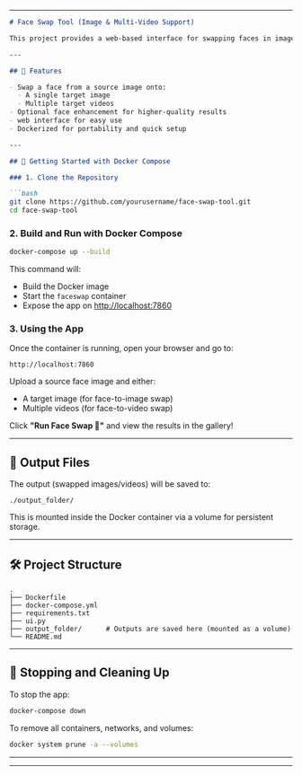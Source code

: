 
---

```markdown
# Face Swap Tool (Image & Multi-Video Support)

This project provides a web-based interface for swapping faces in images and videos. It uses a custom face-swapping model and supports both image-to-image and image-to-multi-video modes. The app is fully containerized with Docker Compose for easy setup.

---

## 🚀 Features

- Swap a face from a source image onto:
  - A single target image
  - Multiple target videos
- Optional face enhancement for higher-quality results
- web interface for easy use
- Dockerized for portability and quick setup

---

## 🐳 Getting Started with Docker Compose

### 1. Clone the Repository

```bash
git clone https://github.com/yourusername/face-swap-tool.git
cd face-swap-tool
```

### 2. Build and Run with Docker Compose

```bash
docker-compose up --build
```

This command will:

- Build the Docker image
- Start the `faceswap` container
- Expose the app on [http://localhost:7860](http://localhost:7860)

### 3. Using the App

Once the container is running, open your browser and go to:

```
http://localhost:7860
```

Upload a source face image and either:

- A target image (for face-to-image swap)
- Multiple videos (for face-to-video swap)

Click **"Run Face Swap 🚀"** and view the results in the gallery!

---

## 📁 Output Files

The output (swapped images/videos) will be saved to:

```
./output_folder/
```

This is mounted inside the Docker container via a volume for persistent storage.

---

## 🛠 Project Structure

```
.
├── Dockerfile
├── docker-compose.yml
├── requirements.txt
├── ui.py
├── output_folder/      # Outputs are saved here (mounted as a volume)
└── README.md
```

---

## 🧼 Stopping and Cleaning Up

To stop the app:

```bash
docker-compose down
```

To remove all containers, networks, and volumes:

```bash
docker system prune -a --volumes
```

---

---
